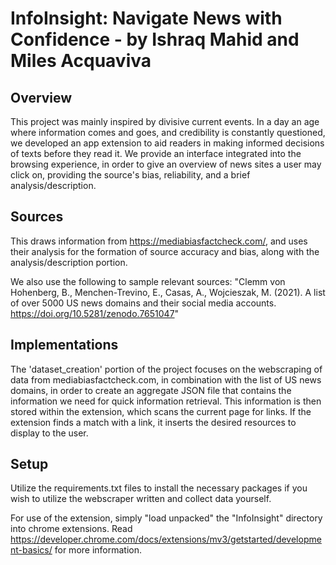 # InfoInsight: Navigate News with Confidence - by Ishraq Mahid and Miles Acquaviva

## Overview
This project was mainly inspired by divisive current events. In a day an age where information comes and goes, and credibility is constantly questioned, we developed an app extension to aid readers in making informed decisions of texts before they read it. We provide an interface integrated into the browsing experience, in order to give an overview of news sites a user may click on, providing the source's bias, reliability, and a brief analysis/description.

## Sources
This draws information from https://mediabiasfactcheck.com/, and uses their analysis for the formation of source accuracy and bias, along with the analysis/description portion.

We also use the following to sample relevant sources: "Clemm von Hohenberg, B., Menchen-Trevino, E., Casas, A., Wojcieszak, M. (2021). A list of over 5000 US news domains and
      their social media accounts. https://doi.org/10.5281/zenodo.7651047"

## Implementations
The 'dataset_creation' portion of the project focuses on the webscraping of data from mediabiasfactcheck.com, in combination with the list of US news domains, in order to create an aggregate JSON file that contains the information we need for quick information retrieval. This information is then stored within the extension, which scans the current page for links. If the extension finds a match with a link, it inserts the desired resources to display to the user.

## Setup
Utilize the requirements.txt files to install the necessary packages if you wish to utilize the webscraper written and collect data yourself.

For use of the extension, simply "load unpacked" the "InfoInsight" directory into chrome extensions. Read https://developer.chrome.com/docs/extensions/mv3/getstarted/development-basics/ for more information.